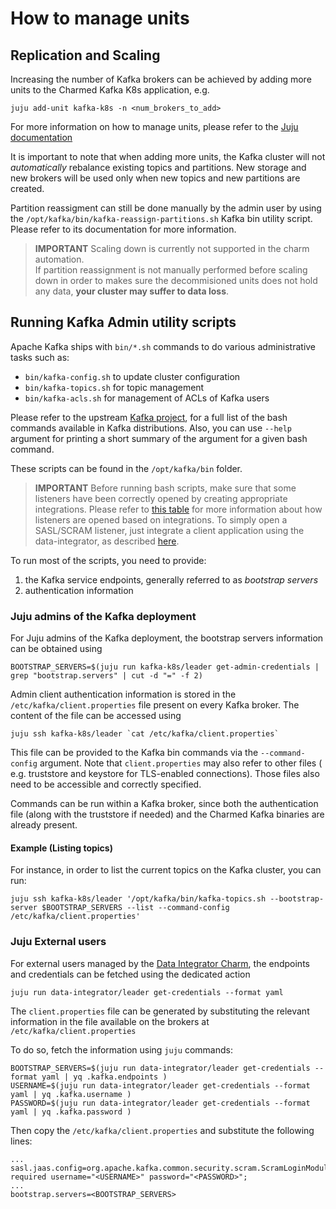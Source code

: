 # How to manage units

## Replication and Scaling

Increasing the number of Kafka brokers can be achieved by adding more units
to the Charmed Kafka K8s application, e.g. 

```shell
juju add-unit kafka-k8s -n <num_brokers_to_add>
```

For more information on how to manage units, please refer to the [Juju documentation](https://juju.is/docs/juju/manage-units)

It is important to note that when adding more units, the Kafka cluster will not 
*automatically* rebalance existing topics and partitions. New storage and new brokers
will be used only when new topics and new partitions are created. 

Partition reassigment can still be done manually by the admin user by using the 
`/opt/kafka/bin/kafka-reassign-partitions.sh` Kafka bin utility script. Please refer to 
its documentation for more information. 

> **IMPORTANT** Scaling down is currently not supported in the charm automation.  
> If partition reassignment is not manually performed before scaling down in order 
> to makes sure the decommisioned units does not hold any data, **your cluster may 
> suffer to data loss**. 


## Running Kafka Admin utility scripts

Apache Kafka ships with `bin/*.sh` commands to do various administrative tasks such as:
* `bin/kafka-config.sh` to update cluster configuration
* `bin/kafka-topics.sh` for topic management
* `bin/kafka-acls.sh` for management of ACLs of Kafka users

Please refer to the upstream [Kafka project](https://github.com/apache/kafka/tree/trunk/bin), 
for a full list of the bash commands available in Kafka distributions. Also, you can 
use `--help` argument for printing a short summary of the argument for a given 
bash command. 

These scripts can be found in the `/opt/kafka/bin` folder.

> **IMPORTANT** Before running bash scripts, make sure that some listeners have been correctly 
> opened by creating appropriate integrations. Please refer to [this table](TODO) for more 
> information about how listeners are opened based on integrations. To simply open a 
> SASL/SCRAM listener, just integrate a client application using the data-integrator, 
> as described [here](TODO).

To run most of the scripts, you need to provide:
1. the Kafka service endpoints, generally referred to as *bootstrap servers* 
2. authentication information 

### Juju admins of the Kafka deployment

For Juju admins of the Kafka deployment, the bootstrap servers information can 
be obtained using

```
BOOTSTRAP_SERVERS=$(juju run kafka-k8s/leader get-admin-credentials | grep "bootstrap.servers" | cut -d "=" -f 2)
```

Admin client authentication information is stored in the 
`/etc/kafka/client.properties` file present on every Kafka
broker. The content of the file can be accessed using 

```
juju ssh kafka-k8s/leader `cat /etc/kafka/client.properties`
```

This file can be provided to the Kafka bin commands via the `--command-config`
argument. Note that `client.properties` may also refer to other files (
e.g. truststore and keystore for TLS-enabled connections). Those
files also need to be accessible and correctly specified. 

Commands can be run within a Kafka broker, since both the authentication 
file (along with the truststore if needed) and the Charmed Kafka binaries are 
already present. 

#### Example (Listing topics)

For instance, in order to list the current topics on the Kafka cluster, you can run:
```
juju ssh kafka-k8s/leader '/opt/kafka/bin/kafka-topics.sh --bootstrap-server $BOOTSTRAP_SERVERS --list --command-config /etc/kafka/client.properties'
```

### Juju External users

For external users managed by the  [Data Integrator Charm](https://charmhub.io/data-integrator), 
the endpoints and credentials can be fetched using the dedicated action

```shell
juju run data-integrator/leader get-credentials --format yaml
```

The `client.properties` file can be generated by substituting the relevant information in the 
file available on the brokers at `/etc/kafka/client.properties`

To do so, fetch the information using `juju` commands:

```
BOOTSTRAP_SERVERS=$(juju run data-integrator/leader get-credentials --format yaml | yq .kafka.endpoints )
USERNAME=$(juju run data-integrator/leader get-credentials --format yaml | yq .kafka.username )
PASSWORD=$(juju run data-integrator/leader get-credentials --format yaml | yq .kafka.password )
```

Then copy the `/etc/kafka/client.properties` and substitute the following lines:

```
...
sasl.jaas.config=org.apache.kafka.common.security.scram.ScramLoginModule required username="<USERNAME>" password="<PASSWORD>";
...
bootstrap.servers=<BOOTSTRAP_SERVERS>
```